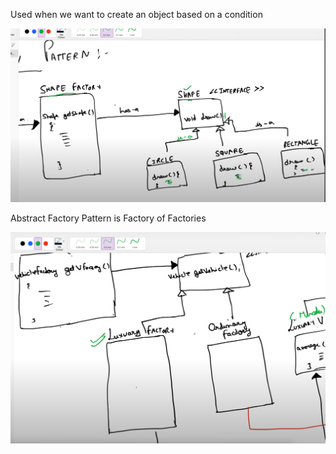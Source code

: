Used when we want to create an object based on a condition 

![img.png](assets/ShapeFactory.png)

Abstract Factory Pattern is Factory of Factories

![img.png](assets/AbstractFactory.png)